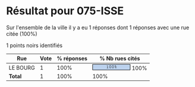# Résultat pour 075-ISSE

Sur l'ensemble de la ville il y a eu 1 réponses dont 1 réponses avec une rue citée (100%)

1 points noirs identifiés

| Rue | Vote | % réponses | % Nb rues cités|
|-----|------|------------|----------------|
| LE BOURG | 1 | 100% | <img src="../../img/bar_100.gif" />&nbsp;100%|
| **Total** | 1 | 100% | 100%|
